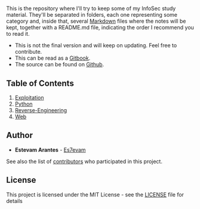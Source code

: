 # 

This is the repository where I'll try to keep some of my InfoSec study material.
They'll be separated in folders, each one representing some category and, inside that, several [Markdown](https://en.wikipedia.org/wiki/Markdown) files where the notes will be kept, together with a README.md file, indicating the order I recommend you to read it.

- This is not the final version and will keep on updating. Feel free to contribute.
- This can be read as a [Gitbook](https://es7evam.gitbook.io/security-studies/).
- The source can be found on [Github](https://github.com/Es7evam/Security-Studies/). 

## Table of Contents
1. [Exploitation](/Exploitation/)
2. [Python](/Python/)
3. [Reverse-Engineering](/Reverse-Engineering/)
4. [Web](/Web/)

## Author

* **Estevam Arantes** - [Es7evam](https://github.com/Es7evam)

See also the list of [contributors](https://github.com/Es7evam//contributors) who participated in this project.

## License

This project is licensed under the MIT License - see the [LICENSE](LICENSE) file for details
